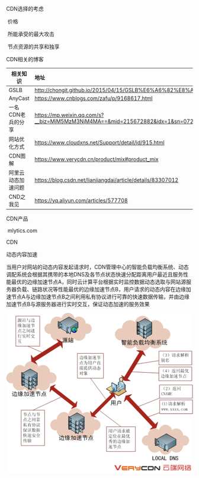  CDN选择的考虑

​	价格

​	所能承受的最大攻击

​	节点资源的共享和独享

CDN相关的博客

| 相关知识           | 地址                                                         |
| ------------------ | :----------------------------------------------------------- |
| GSLB               | http://chongit.github.io/2015/04/15/GSLB%E6%A6%82%E8%A6%81%E5%92%8C%E5%AE%9E%E7%8E%B0%E5%8E%9F%E7%90%86/ |
| AnyCast            | https://www.cnblogs.com/zafu/p/9168617.html                  |
| 一名CDN老兵的分享  | https://mp.weixin.qq.com/s?__biz=MjM5MzM3NjM4MA==&mid=215672882&idx=1&sn=072dd242579cad23ee3c9557b54bc78f&scene=1&srcid=0923nJPyzlwlHbyM96KzxU03 |
| 网站优化方式       | https://www.cloudxns.net/Support/detail/id/915.html          |
| CDN图解            | https://www.verycdn.cn/product/mix#product_mix               |
| 阿里云动态加速问题 | https://blog.csdn.net/lianjiangdai/article/details/83307012  |
| CND之我见          | https://yq.aliyun.com/articles/577708                        |

CDN产品

​	mlytics.com

CDN

动态内容加速

当用户对网站的动态内容发起请求时，CDN管理中心的智能负载均衡系统、动态调配系统会根据其携带的本地DNS及各节点状态快速分配距离用户最近且服务性能最优的边缘加速节点A，同时云计算平台根据实时监控数据动态选取与网站源服务器负载、链路状况等性能最优的边缘加速节点B，用户请求的动态内容在边缘加速节点A与边缘加速节点B之间利用私有协议进行可靠的快速数据传输，并由边缘加速节点B与源服务器进行实时交互，保证动态加速的服务效果

![img](.\images\动态加速.png)